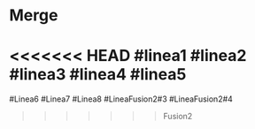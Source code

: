 # Merge
<<<<<<< HEAD
#linea1
#linea2
#linea3
#linea4
#linea5
=======
#Linea6
#Linea7
#Linea8
#LineaFusion2#3
#LineaFusion2#4
>>>>>>> Fusion2
